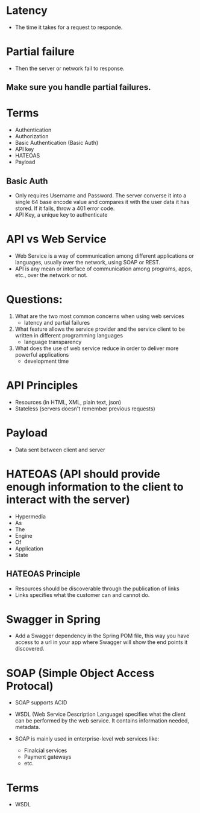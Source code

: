 
# Latency

* The time it takes for a request to responde.

# Partial failure

* Then the server or network fail to response.

## Make sure you handle partial failures.

# Terms

* Authentication
* Authorization
* Basic Authentication (Basic Auth)
* API key
* HATEOAS
* Payload


## Basic Auth
* Only requires Username and Password. The server converse it into a single 64 base encode value and compares it with the user data it has stored. If it fails, throw a 401 error code.
* API Key, a unique key to authenticate


# API vs Web Service

* Web Service is a way of communication among different applications or languages, usually over the network, using SOAP or REST.
* API is any mean or interface of communication among programs, apps, etc., over the network or not.

# Questions:

1) What are the two most common concerns when using web services
    * latency and partial failures
2) What feature allows the service provider and the service client to be written in different programming languages
    * language transparency
3) What does the use of web service reduce in order to deliver more powerful applications
    * development time

# API Principles

* Resources (in HTML, XML, plain text, json)
* Stateless (servers doesn't remember previous requests)

# Payload
* Data sent between client and server


# HATEOAS (API should provide enough information to the client to interact with the server)
* Hypermedia
* As
* The
* Engine
* Of
* Application
* State

## HATEOAS Principle
* Resources should be discoverable through the publication of links
* Links specifies what the customer can and cannot do.


# Swagger in Spring

* Add a Swagger dependency in the Spring POM file, this way you have access to a url in your app where Swagger will show the end points it discovered.


# SOAP (Simple Object Access Protocal)

* SOAP supports ACID
* WSDL (Web Service Description Language) specifies what the client can be performed by the web service. It contains information needed, metadata.


* SOAP is mainly used in enterprise-level web services like:
    * Finalcial services
    * Payment gateways
    * etc.


# Terms
* WSDL



